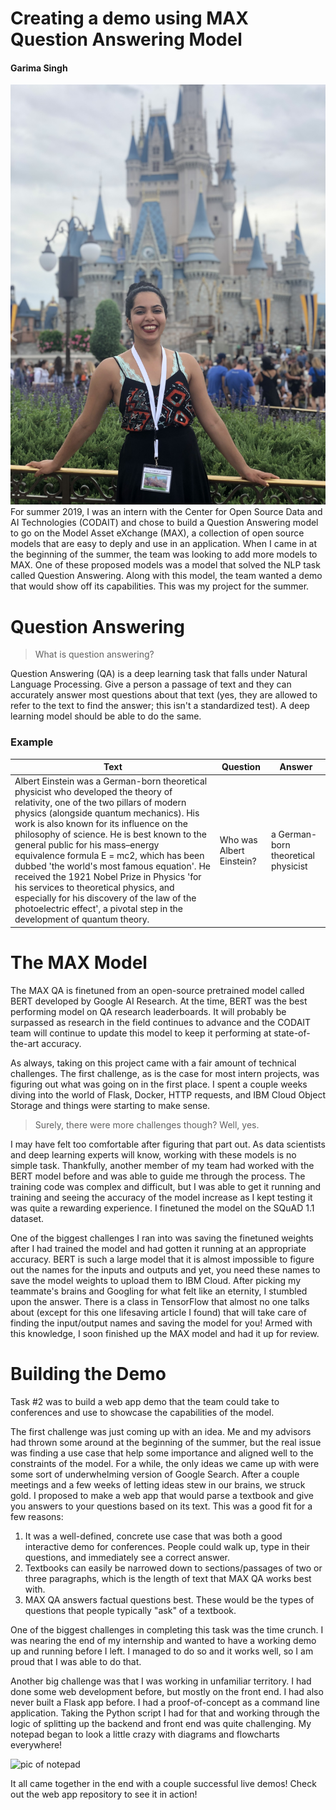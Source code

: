 ﻿# Creating a demo using MAX Question Answering Model
#### Garima Singh
![Me at Disney World, Magic Kindom for IBM's intern finale event](garima-disney.jpg)
For summer 2019, I was an intern with the Center for Open Source Data and AI Technologies (CODAIT) and chose to build a Question Answering model to go on the Model Asset eXchange (MAX), a collection of open source models that are easy to deply and use in an application. When I came in at the beginning of the summer, the team was looking to add more models to MAX. One of these proposed models was a model that solved the NLP task called Question Answering. Along with this model, the team wanted a demo that would show off its capabilities. This was my project for the summer.


# Question Answering
> What is question answering?

Question Answering (QA) is a deep learning task that falls under Natural Language Processing. Give a person a passage of text and they can accurately answer most questions about that text (yes, they are allowed to refer to the text to find the answer; this isn't a standardized test). A deep learning model should be able to do the same.
### Example
| Text | Question | Answer  | 
| ------------- | --------  | -------- | 
| Albert Einstein was a German-born theoretical physicist who developed the theory of relativity, one of the two pillars of modern physics (alongside quantum mechanics). His work is also known for its influence on the philosophy of science. He is best known to the general public for his mass–energy equivalence formula E = mc2, which has been dubbed 'the world's most famous equation'. He received the 1921 Nobel Prize in Physics 'for his services to theoretical physics, and especially for his discovery of the law of the photoelectric effect', a pivotal step in the development of quantum theory. | Who was Albert Einstein? | a German-born theoretical physicist |

# The MAX Model

The MAX QA is finetuned from an open-source pretrained model called BERT developed by Google AI Research. At the time, BERT was the best performing model on QA research leaderboards. It will probably be surpassed as research in the field continues to advance and the CODAIT team will continue to update this model to keep it performing at state-of-the-art accuracy.

As always, taking on this project came with a fair amount of technical challenges. The first challenge, as is the case for most intern projects, was figuring out what was going on in the first place. I spent a couple weeks diving into the world of Flask, Docker, HTTP requests, and IBM Cloud Object Storage and things were starting to make sense.

> Surely, there were more challenges though? Well, yes.

I may have felt too comfortable after figuring that part out. As data scientists and deep learning experts will know, working with these models is no simple task. Thankfully, another member of my team had worked with the BERT model before and was able to guide me through the process. The training code was complex and difficult, but I was able to get it running and training and seeing the accuracy of the model increase as I kept testing it was quite a rewarding experience. I finetuned the model on the SQuAD 1.1 dataset.

One of the biggest challenges I ran into was saving the finetuned weights after I had trained the model and had gotten it running at an appropriate accuracy. BERT is such a large model that it is almost impossible to figure out the names for the inputs and outputs and yet, you need these names to save the model weights to upload them to IBM Cloud. After picking my teammate's brains and Googling for what felt like an eternity, I stumbled upon the answer. There is a class in TensorFlow that almost no one talks about (except for this one lifesaving article I found) that will take care of finding the input/output names and saving the model for you! Armed with this knowledge, I soon finished up the MAX model and had it up for review.

# Building the Demo

Task #2 was to build a web app demo that the team could take to conferences and use to showcase the capabilities of the model.

The first challenge was just coming up with an idea. Me and my advisors had thrown some around at the beginning of the summer, but the real issue was finding a use case that help some importance and aligned well to the constraints of the model. For a while, the only ideas we came up with were some sort of underwhelming version of Google Search. After a couple meetings and a few weeks of letting ideas stew in our brains, we struck gold. I proposed to make a web app that would parse a textbook and give you answers to your questions based on its text. This was a good fit for a few reasons:

1. It was a well-defined, concrete use case that was both a good interactive demo for conferences. People could walk up, type in their questions, and immediately see a correct answer.
2. Textbooks can easily be narrowed down to sections/passages of two or three paragraphs, which is the length of text that MAX QA works best with.
3. MAX QA answers factual questions best. These would be the types of questions that people typically "ask" of a textbook.

One of the biggest challenges in completing this task was the time crunch. I was nearing the end of my internship and wanted to have a working demo up and running before I left. I managed to do so and it works well, so I am proud that I was able to do that. 

Another big challenge was that I was working in unfamiliar territory. I had done some web development before, but mostly on the front end. I had also never built a Flask app before. I had a proof-of-concept as a command line application. Taking the Python script I had for that and working through the logic of splitting up the backend and front end was quite challenging. My notepad began to look a little crazy with diagrams and flowcharts everywhere! 

![pic of notepad](desk.png)

It all came together in the end with a couple successful live demos! Check out the web app repository to see it in action!


